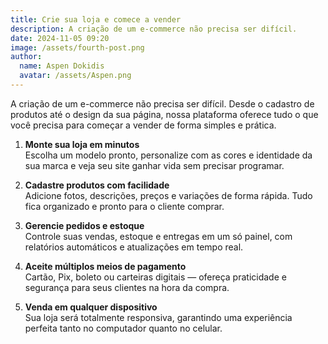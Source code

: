 ```yaml
---
title: Crie sua loja e comece a vender
description: A criação de um e-commerce não precisa ser difícil.
date: 2024-11-05 09:20
image: /assets/fourth-post.png
author: 
  name: Aspen Dokidis
  avatar: /assets/Aspen.png
---
```


A criação de um e-commerce não precisa ser difícil. Desde o cadastro de produtos até o design da sua página, nossa plataforma oferece tudo o que você precisa para começar a vender de forma simples e prática.

1. **Monte sua loja em minutos**  
   Escolha um modelo pronto, personalize com as cores e identidade da sua marca e veja seu site ganhar vida sem precisar programar.

2. **Cadastre produtos com facilidade**  
   Adicione fotos, descrições, preços e variações de forma rápida. Tudo fica organizado e pronto para o cliente comprar.

3. **Gerencie pedidos e estoque**  
   Controle suas vendas, estoque e entregas em um só painel, com relatórios automáticos e atualizações em tempo real.

4. **Aceite múltiplos meios de pagamento**  
   Cartão, Pix, boleto ou carteiras digitais — ofereça praticidade e segurança para seus clientes na hora da compra.

5. **Venda em qualquer dispositivo**  
   Sua loja será totalmente responsiva, garantindo uma experiência perfeita tanto no computador quanto no celular.